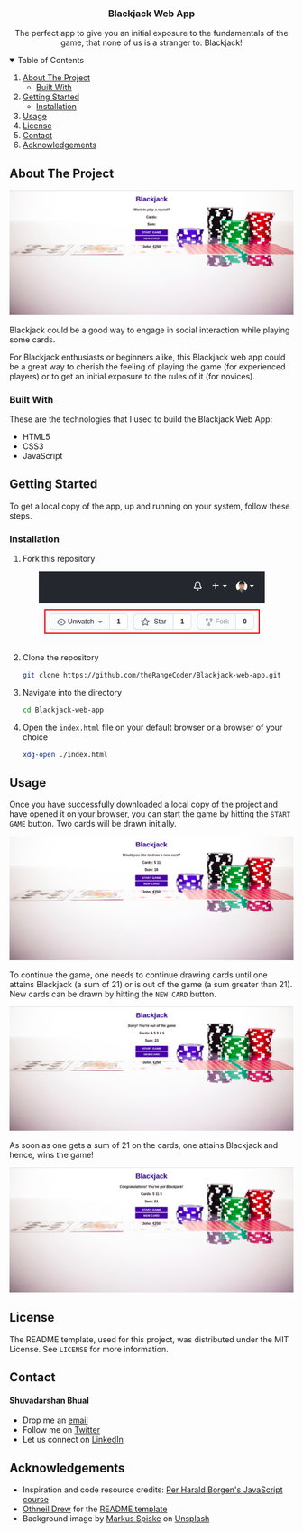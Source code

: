   <h3 align="center">Blackjack Web App</h3>

  <p align="center">
    The perfect app to give you an initial exposure to the fundamentals of the game, that none of us is a stranger to: Blackjack!
    <br />
  </p>
</p>



<!-- TABLE OF CONTENTS -->
<details open="open">
  <summary>Table of Contents</summary>
  <ol>
    <li>
      <a href="#about-the-project">About The Project</a>
      <ul>
        <li><a href="#built-with">Built With</a></li>
      </ul>
    </li>
    <li>
      <a href="#getting-started">Getting Started</a>
      <ul>
        <li><a href="#installation">Installation</a></li>
      </ul>
    </li>
    <li><a href="#usage">Usage</a></li>
    <li><a href="#license">License</a></li>
    <li><a href="#contact">Contact</a></li>
    <li><a href="#acknowledgements">Acknowledgements</a></li>
  </ol>
</details>



<!-- ABOUT THE PROJECT -->
## About The Project

<div style="text-align:center"><img src="./img/blackjack_initial.png" /></div>

Blackjack could be a good way to engage in social interaction while playing some cards.<br/>

For Blackjack enthusiasts or beginners alike, this Blackjack web app could be a great way to cherish the feeling of playing the game (for experienced players) or to get an initial exposure to the rules of it (for novices).

### Built With

These are the technologies that I used to build the Blackjack Web App:
* HTML5
* CSS3
* JavaScript



<!-- GETTING STARTED -->
## Getting Started

To get a local copy of the app, up and running on your system, follow these steps.


### Installation

1. Fork this repository
<div style="text-align:center"><img src="./img/fork.png" /></div>

2. Clone the repository
   ```sh
   git clone https://github.com/theRangeCoder/Blackjack-web-app.git
   ```
3. Navigate into the directory
   ```sh
   cd Blackjack-web-app
   ```
4. Open the `index.html` file on your default browser or a browser of your choice
   ```sh
   xdg-open ./index.html
   ``` 



<!-- USAGE EXAMPLES -->
## Usage

Once you have successfully downloaded a local copy of the project and have opened it on your browser, you can start the game by hitting the `START GAME` button. Two cards will be drawn initially.<br/>

<div style="text-align:center"><img src="./img/start_game.png" /></div>

To continue the game, one needs to continue drawing cards until one attains Blackjack (a sum of 21) or is out of the game (a sum greater than 21). New cards can be drawn by hitting the `NEW CARD` button.<br/>
<div style="text-align:center"><img src="./img/result_1.png" /></div>

As soon as one gets a sum of 21 on the cards, one attains Blackjack and hence, wins the game!
<div style="text-align:center"><img src="./img/result_2.png" /></div>


<!-- LICENSE -->
## License

The README template, used for this project, was distributed under the MIT License. See `LICENSE` for more information.



<!-- CONTACT -->
## Contact

#### Shuvadarshan Bhual
* Drop me an [email](mailto:sbhual1998@gmail.com) 
* Follow me on [Twitter](https://twitter.com/theRangeCoder)
* Let us connect on [LinkedIn](https://www.linkedin.com/in/shuvadarshan-bhual)



<!-- ACKNOWLEDGEMENTS -->
## Acknowledgements
* Inspiration and code resource credits: [Per Harald Borgen's JavaScript course](https://scrimba.com/learn/learnjavascript)
* [Othneil Drew](https://www.othneildrew.com) for the [README template](https://github.com/othneildrew/Best-README-Template)
* Background image by <a href="https://unsplash.com/@markusspiske?utm_source=unsplash&utm_medium=referral&utm_content=creditCopyText">Markus Spiske</a> on <a href="https://unsplash.com/s/photos/blackjack?utm_source=unsplash&utm_medium=referral&utm_content=creditCopyText">Unsplash</a>

